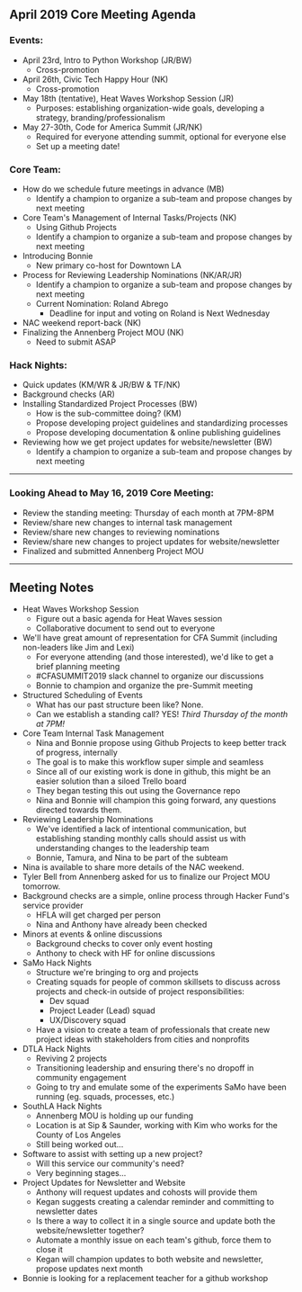 ## April 2019 Core Meeting Agenda

### Events:
* April 23rd, Intro to Python Workshop (JR/BW)
  * Cross-promotion
* April 26th, Civic Tech Happy Hour (NK)
  * Cross-promotion
* May 18th (tentative), Heat Waves Workshop Session (JR)
  * Purposes: establishing organization-wide goals, developing a strategy, branding/professionalism
* May 27-30th, Code for America Summit (JR/NK)
  * Required for everyone attending summit, optional for everyone else
  * Set up a meeting date!

### Core Team:
* How do we schedule future meetings in advance (MB)
  * Identify a champion to organize a sub-team and propose changes by next meeting
* Core Team's Management of Internal Tasks/Projects (NK)
  * Using Github Projects
  * Identify a champion to organize a sub-team and propose changes by next meeting
* Introducing Bonnie
  * New primary co-host for Downtown LA
* Process for Reviewing Leadership Nominations (NK/AR/JR)
  * Identify a champion to organize a sub-team and propose changes by next meeting
  * Current Nomination: Roland Abrego
    * Deadline for input and voting on Roland is Next Wednesday
* NAC weekend report-back (NK)
* Finalizing the Annenberg Project MOU (NK)
  * Need to submit ASAP

### Hack Nights:
* Quick updates (KM/WR & JR/BW & TF/NK)
* Background checks (AR)
* Installing Standardized Project Processes (BW)
  * How is the sub-committee doing? (KM)
  * Propose developing project guidelines and standardizing processes
  * Propose developing documentation & online publishing guidelines 
* Reviewing how we get project updates for website/newsletter (BW)
  * Identify a champion to organize a sub-team and propose changes by next meeting

---
### Looking Ahead to May 16, 2019 Core Meeting:
* Review the standing meeting: Thursday of each month at 7PM-8PM
* Review/share new changes to internal task management
* Review/share new changes to reviewing nominations
* Review/share new changes to project updates for website/newsletter
* Finalized and submitted Annenberg Project MOU
  
---
## Meeting Notes
* Heat Waves Workshop Session
  * Figure out a basic agenda for Heat Waves session
  * Collaborative document to send out to everyone
* We'll have great amount of representation for CFA Summit (including non-leaders like Jim and Lexi)
  * For everyone attending (and those interested), we'd like to get a brief planning meeting
  * #CFASUMMIT2019 slack channel to organize our discussions
  * Bonnie to champion and organize the pre-Summit meeting
* Structured Scheduling of Events
  * What has our past structure been like? None.
  * Can we establish a standing call? YES! *Third Thursday of the month at 7PM!*
* Core Team Internal Task Management
  * Nina and Bonnie propose using Github Projects to keep better track of progress, internally
  * The goal is to make this workflow super simple and seamless
  * Since all of our existing work is done in github, this might be an easier solution than a siloed Trello board
  * They began testing this out using the Governance repo
  * Nina and Bonnie will champion this going forward, any questions directed towards them.
* Reviewing Leadership Nominations
  * We've identified a lack of intentional communication, but establishing standing monthly calls should assist us with understanding changes to the leadership team
  * Bonnie, Tamura, and Nina to be part of the subteam
* Nina is available to share more details of the NAC weekend.
* Tyler Bell from Annenberg asked for us to finalize our Project MOU tomorrow.
* Background checks are a simple, online process through Hacker Fund's service provider
  * HFLA will get charged per person
  * Nina and Anthony have already been checked
* Minors at events & online discussions
  * Background checks to cover only event hosting
  * Anthony to check with HF for online discussions
* SaMo Hack Nights
  * Structure we're bringing to org and projects
  * Creating squads for people of common skillsets to discuss across projects and check-in outside of project responsibilities:
    * Dev squad
    * Project Leader (Lead) squad
    * UX/Discovery squad
  * Have a vision to create a team of professionals that create new project ideas with stakeholders from cities and nonprofits
* DTLA Hack Nights
  * Reviving 2 projects
  * Transitioning leadership and ensuring there's no dropoff in community engagement
  * Going to try and emulate some of the experiments SaMo have been running (eg. squads, processes, etc.)
* SouthLA Hack Nights
  * Annenberg MOU is holding up our funding
  * Location is at Sip & Saunder, working with Kim who works for the County of Los Angeles
  * Still being worked out... 
* Software to assist with setting up a new project?
  * Will this service our community's need?
  * Very beginning stages...
* Project Updates for Newsletter and Website
  * Anthony will request updates and cohosts will provide them 
  * Kegan suggests creating a calendar reminder and committing to newsletter dates
  * Is there a way to collect it in a single source and update both the website/newsletter together?
  * Automate a monthly issue on each team's github, force them to close it
  * Kegan will champion updates to both website and newsletter, propose updates next month
* Bonnie is looking for a replacement teacher for a github workshop











